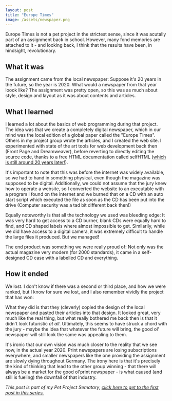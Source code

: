```yaml
---
layout: post
title: "Europe Times"
image: /assets/newspaper.png
---
```

Europe Times is not a pet project in the strictest sense, since it was acutally 
part of an assignment back in school. However, many fond memories are attached 
to it - and looking back, I think that the results have been, in hindsight,
revolutionary.

## What it was
The assignment came from the local newspaper: Suppose it's 20 years in the future, so the year is 2020. 
What would a newspaper from that year loook like? The assignment was pretty open, so this was as much about style, design and layout as it was about
contents and articles.

## What I learned
I learned a lot about the basics of web programming during that project. The idea was that we create a completely digital newspaper, which in our mind was
the local edition of a global paper called the "Europe Times". Others in my project group wrote the articles, and I created the web site. 
I experimented with state of the art tools for web development back then (Front Page and Dreamweaver), before reverting to directly editing the source code, thanks to 
a free HTML documentation called selfHTML ([which is still around 20 years later!](https://selfhtml.org/)).

It's important to note that this was before the internet was widely available, so we had to hand in something physical, even though the magazine was supposed to be digital. Additionally, we could not assume that the jury knew how to operate a website, so I converted the website to an executable with a program I found on the internet and we burned that on a CD with an auto start script which executed the file as soon as the CD has been put into the drive (Computer security was a tad bit different back then!)

Equally noteworthy is that all the technology we used was bleeding edge: It was very hard to get access to a CD burner, blank CDs were equally hard to find, and CD shaped labels where almost impossible to get. Similarily, while we did have access to a digital camera, it was extremely difficult to handle the large files it produced. But we managed!

The end product was something we were really proud of: Not only was the actual magazine very modern (for 2000 standards), it came in a self-designed CD case with a labelled CD and everything.

## How it ended
We lost. I don't know if there was a second or third place, and how we were ranked, but I know for sure we lost, and I also remember vividly the project that has won:

What they did is that they (cleverly) copied the design of the local newspaper and pasted their articles into that design. It looked great, very much like the real thing, but what really bothered me back then is that it didn't look futuristic _at all_. Ultimately, this seems to have struck a chord with the jury - maybe the idea that whatever the future will bring, the good ol' newspaper will still look the same was appealing to them.

It's ironic that our own vision was much closer to the reality that we see now, in the actual year 2020. Print newspapers are losing subscriptions everywhere, and smaller newspapers like the one providing the assignment are slowly dying throughout Germany. The irony here is that it's precisely the kind of thinking that lead to the other group winning - that there will always be a market for the good ol'print newspaper - is what caused (and still is fueling) the downfall of that industry.

*This post is part of my Pet Project Sematary, [click here to get to the first post in this series.](/sematary/start)*